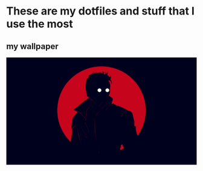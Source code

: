 # These are my dotfiles and stuff that I use the most

## my wallpaper
![wallpapaer](wallpaper.jpg)
